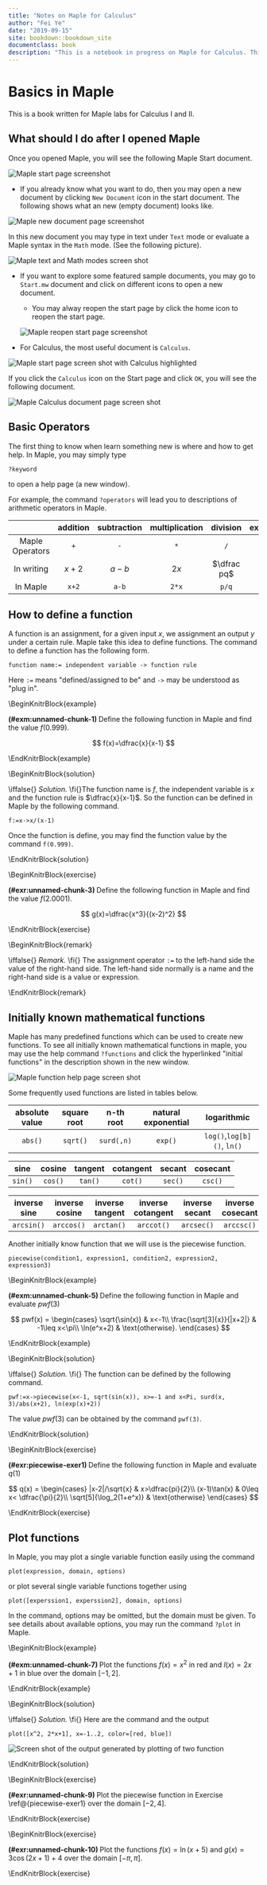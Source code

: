```yaml
--- 
title: "Notes on Maple for Calculus"
author: "Fei Ye"
date: "2019-09-15"
site: bookdown::bookdown_site
documentclass: book
description: "This is a notebook in progress on Maple for Calculus. This notebook was created using bookdown"
---
```


# Basics in Maple

This is a book written for Maple labs for Calculus I and II.

## What should I do after I opened Maple

Once you opened Maple, you will see the following Maple Start document.

![Maple start page screenshot](figs/Maple-Start.png)

- If you already know what you want to do, then you may open a new document by clicking `New Document` icon in the start document. The following shows what an new (empty document) looks like.

![Maple new document page screenshot](figs/Maple-New-Doc.png)

In this new document you may type in text under `Text` mode or evaluate a Maple syntax in the `Math` mode. (See the following picture).

![Maple text and Math modes screen shot](figs/Text-Math-Mode.png)

- If you want to explore some featured sample documents, you may go to `Start.mw` document and click on different icons to open a new document. 

  - You may alway reopen the start page by click the home icon to reopen the start page.
  
  ![Maple reopen start page screenshot](figs/Home-reopen-start-page.png)

- For Calculus, the most useful document is `Calculus`.

![Maple start page screen shot with Calculus highlighted](figs/Start-Page-Calculus.png)

If you click the `Calculus` icon on the Start page and click `OK`, you will see the following document.

![Maple Calculus document page screen shot](figs/Calculus-Doc.png)

## Basic Operators

The first thing to know when learn something new is where and how to get help. In Maple, you may simply type

```
?keyword
```

to open a help page (a new window).

For example, the command `?operators` will lead you to descriptions of arithmetic operators in Maple.

| | addition | subtraction | multiplication | division | exponentiation |
|:---:|:---:|:---:|:---:|:---:|:---:|
| Maple Operators | `+` | `-` | `*` | `/` | `^` |
| In writing | $x+2$ | $a-b$ | $2x$ | $\dfrac pq$ | $b^5$ |
| In Maple| `x+2` | `a-b` | `2*x` | `p/q` | `b^5` |

## How to define a function

A function is an assignment, for a given input $x$, we assignment an output $y$ under a certain rule. Maple take this idea to define functions. The command to define a function has the following form.

```
function name:= independent variable -> function rule
```

Here `:=` means "defined/assigned to be" and `->` may be understood as "plug in".

\BeginKnitrBlock{example}<div class="example"><span class="example" id="exm:unnamed-chunk-1"><strong>(\#exm:unnamed-chunk-1) </strong></span>
Define the following function in Maple and find the value $f(0.999)$.

$$
f(x)=\dfrac{x}{x-1}
$$
</div>\EndKnitrBlock{example}

\BeginKnitrBlock{solution}<div class="solution">\iffalse{} <span class="solution"><em>Solution. </em></span>  \fi{}The function name is $f$, the independent variable is $x$ and the function rule is $\dfrac{x}{x-1}$. So the function can be defined in Maple by the following command.

    f:=x->x/(x-1)

Once the function is define, you may find the function value by the command `f(0.999)`.
</div>\EndKnitrBlock{solution}

\BeginKnitrBlock{exercise}<div class="exercise"><span class="exercise" id="exr:unnamed-chunk-3"><strong>(\#exr:unnamed-chunk-3) </strong></span>
Define the following function in Maple and find the value $f(2.0001)$.

$$
g(x)=\dfrac{x^3}{(x-2)^2}
$$
</div>\EndKnitrBlock{exercise}

\BeginKnitrBlock{remark}<div class="remark">\iffalse{} <span class="remark"><em>Remark. </em></span>  \fi{}
The assignment operator `:=` to the left-hand side the value of the right-hand side. The left-hand side normally is a name and the right-hand side is a value or expression.
</div>\EndKnitrBlock{remark}

## Initially known mathematical functions

Maple has many predefined functions which can be used to create new functions. To see all initially known mathematical functions in maple, you may use the help command `?functions` and click the hyperlinked "initial functions" in the description shown in the new window.

![Maple function help page screen shot](fig/predefined-functions.png)

Some frequently used functions are listed in tables below.

| absolute value | square root | n-th root  | natural exponential | logarithmic                |
|:--------------:|:-----------:|:----------:|:-------------------:|:--------------------------:|
| `abs()`        | `sqrt()`    | `surd(,n)` | `exp()`             | `log()`,`log[b]()`, `ln()` |

| sine    | cosine  | tangent | cotangent | secant  | cosecant |
|:-------:|:-------:|:-------:|:---------:|:-------:|:--------:|
| `sin()` | `cos()` | `tan()` | `cot()`   | `sec()` | `csc()`  |

| inverse sine | inverse cosine | inverse tangent | inverse cotangent | inverse secant | inverse cosecant |
|:-------:|:-------:|:-------:|:---------:|:-------:|:--------:|
| `arcsin()`   | `arccos()`     | `arctan()`      | `arccot()`        | `arcsec()`     | `arccsc()`       |

Another initially know function that we will use is the piecewise function.

```
piecewise(condition1, expression1, condition2, expression2, expression3)
```

\BeginKnitrBlock{example}<div class="example"><span class="example" id="exm:unnamed-chunk-5"><strong>(\#exm:unnamed-chunk-5) </strong></span>
Define the following function in Maple and evaluate $pwf(3)$

$$
pwf(x) =
  \begin{cases}
    \sqrt{\sin(x)} & x<-1\\
    \frac{\sqrt[3]{x}}{|x+2|} & -1\leq x<\pi\\
    \ln(e^x+2) & \text{otherwise}.
  \end{cases}
$$
</div>\EndKnitrBlock{example}

\BeginKnitrBlock{solution}<div class="solution">\iffalse{} <span class="solution"><em>Solution. </em></span>  \fi{}
The function can be defined by the following command.

    pwf:=x->piecewise(x<-1, sqrt(sin(x)), x>=-1 and x<Pi, surd(x, 3)/abs(x+2), ln(exp(x)+2))

The value $pwf(3)$ can be obtained by the command `pwf(3)`.
</div>\EndKnitrBlock{solution}

\BeginKnitrBlock{exercise}<div class="exercise"><span class="exercise" id="exr:piecewise-exer1"><strong>(\#exr:piecewise-exer1) </strong></span>
Define the following function in Maple and evaluate $q(1)$

$$
q(x) =
\begin{cases}
  |x-2|/\sqrt{x} & x>\dfrac{pi}{2}\\
  (x-1)\tan(x) & 0\leq x< \dfrac{\pi}{2}\\
  \sqrt[5]{\log_2(1+e^x)} & \text{otherwise}
\end{cases}
$$
</div>\EndKnitrBlock{exercise}

## Plot functions

In Maple, you may plot a single variable function easily using the command

```
plot(expression, domain, options)
```

or plot several single variable functions together using

```
plot([experssion1, experssion2], domain, options)
```

In the command, options may be omitted, but the domain must be given.
To see details about available options, you may run the command `?plot` in Maple.

\BeginKnitrBlock{example}<div class="example"><span class="example" id="exm:unnamed-chunk-7"><strong>(\#exm:unnamed-chunk-7) </strong></span>
Plot the functions $f(x)=x^2$ in red and $l(x)=2x+1$ in blue over the domain $[-1, 2]$.
</div>\EndKnitrBlock{example}

\BeginKnitrBlock{solution}<div class="solution">\iffalse{} <span class="solution"><em>Solution. </em></span>  \fi{}
Here are the command and the output

    plot([x^2, 2*x+1], x=-1..2, color=[red, blue])

![Screen shot of the output generated by plotting of two function](figs/First-Plot-Example.png)
</div>\EndKnitrBlock{solution}

\BeginKnitrBlock{exercise}<div class="exercise"><span class="exercise" id="exr:unnamed-chunk-9"><strong>(\#exr:unnamed-chunk-9) </strong></span>
Plot the piecewise function in Exercise \ref@{piecewise-exer1} over the domain $[-2, 4]$.
</div>\EndKnitrBlock{exercise}

\BeginKnitrBlock{exercise}<div class="exercise"><span class="exercise" id="exr:unnamed-chunk-10"><strong>(\#exr:unnamed-chunk-10) </strong></span>
Plot the functions $f(x)=\ln(x+5)$ and $g(x)=3\cos(2x+1)+4$ over the domain $[-\pi, \pi]$.
</div>\EndKnitrBlock{exercise}
